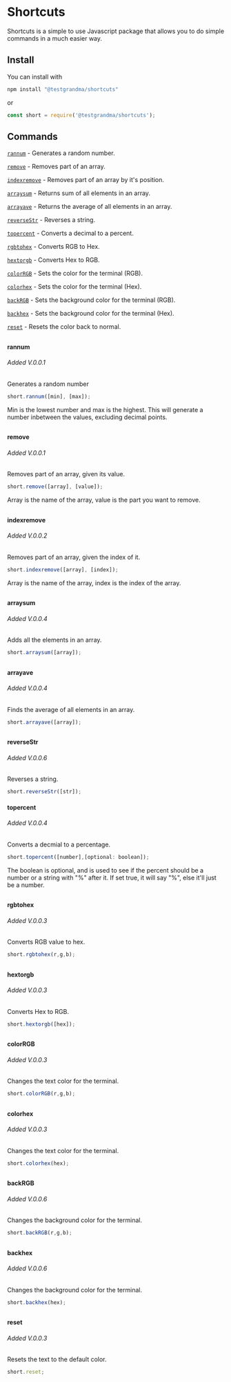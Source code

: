 # Shortcuts
Shortcuts is a simple to use Javascript package that allows you to do simple commands in a much easier way.

## Install
You can install with
```bash
npm install "@testgrandma/shortcuts"
```
or
```js
const short = require('@testgrandma/shortcuts');
```

## Commands

[`rannum`](#rannum) - Generates a random number.

[`remove`](#remove) - Removes part of an array.

[`indexremove`](#indexremove) - Removes part of an array by it's position.
  
[`arraysum`](#arraysum) - Returns sum of all elements in an array.

[`arrayave`](#arrayave) - Returns the average of all elements in an array.

[`reverseStr`](#reverseStr) - Reverses a string.

[`topercent`](#topercent) - Converts a decimal to a percent.

[`rgbtohex`](#rgbtohex) - Converts RGB to Hex.

[`hextorgb`](#hextorgb) - Converts Hex to RGB.

[`colorRGB`](#colorRGB) - Sets the color for the terminal (RGB).

[`colorhex`](#colorhex) - Sets the color for the terminal (Hex).

[`backRGB`](#backRGB) - Sets the background color for the terminal (RGB).

[`backhex`](#backhex) - Sets the background color for the terminal (Hex).

[`reset`](#reset) - Resets the color back to normal.

## 

#### rannum
###### Added V.0.0.1

Generates a random number
```js
short.rannum([min], [max]);
```
Min is the lowest number and max is the highest. This will generate a number inbetween the values, excluding decimal points.

## 

#### remove
###### Added V.0.0.1

Removes part of an array, given its value.
```js
short.remove([array], [value]);
```
Array is the name of the array, value is the part you want to remove.

## 

#### indexremove
###### Added V.0.0.2

Removes part of an array, given the index of it.
```js
short.indexremove([array], [index]);
```
Array is the name of the array, index is the index of the array.

## 

#### arraysum
###### Added V.0.0.4

Adds all the elements in an array.
```js
short.arraysum([array]);
```

## 

#### arrayave
###### Added V.0.0.4

Finds the average of all elements in an array.
```js
short.arrayave([array]);
```

##  
 
#### reverseStr
###### Added V.0.0.6
Reverses a string.
```js
short.reverseStr([str]);
```

#### topercent
###### Added V.0.0.4

Converts a decmial to a percentage.
```js
short.topercent([number],[optional: boolean]);
```

The boolean is optional, and is used to see if the percent should be a number or a string with "%" after it. If set true, it will say "%", else it'll just be a number.

## 

#### rgbtohex
###### Added V.0.0.3

Converts RGB value to hex.
```js
short.rgbtohex(r,g,b);
```

## 

#### hextorgb
###### Added V.0.0.3

Converts Hex to RGB.
```js
short.hextorgb([hex]);
```

## 

#### colorRGB
###### Added V.0.0.3

Changes the text color for the terminal.
```js
short.colorRGB(r,g,b);
```

## 

#### colorhex
###### Added V.0.0.3

Changes the text color for the terminal.
```js
short.colorhex(hex);
```
##

#### backRGB
###### Added V.0.0.6

Changes the background color for the terminal.
```js
short.backRGB(r,g,b);
````

##

#### backhex
###### Added V.0.0.6
Changes the background color for the terminal.
```js
short.backhex(hex);
````

##

#### reset
###### Added V.0.0.3

Resets the text to the default color.
```js
short.reset;
```

